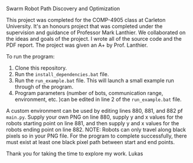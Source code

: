 Swarm Robot Path Discovery and Optimization

This project was completed for the COMP-4905 class at Carleton University. It's an honours project that was completed under the supervision and guidance of Professor Mark Lanthier. We collaborated on the ideas and goals of the project. I wrote all of the source code and the PDF report. The project was given an A+ by Prof. Lanthier. 

To run the program:
1. Clone this repository.
2. Run the `install_dependencies.bat` file.
3. Run the `run_example.bat` file. This will launch a small example run through of the program. 
4. Program parameters (number of bots, communication range, environment, etc. )can be edited in line 2 of the `run_example.bat` file. 

A custom environment can be used by editing lines 880, 881, and 882 pf `main.py`. Supply your own PNG on line 880, supply y and x values for the robots starting point on line 881, and then supply y and x values for the robots ending point on line 882. NOTE: Robots can only travel along black pixels so in your PNG file. For the program to complete successfully,  there must exist at least one black pixel path between start and end points.  

Thank you for taking the time to explore my work. 
Lukas
